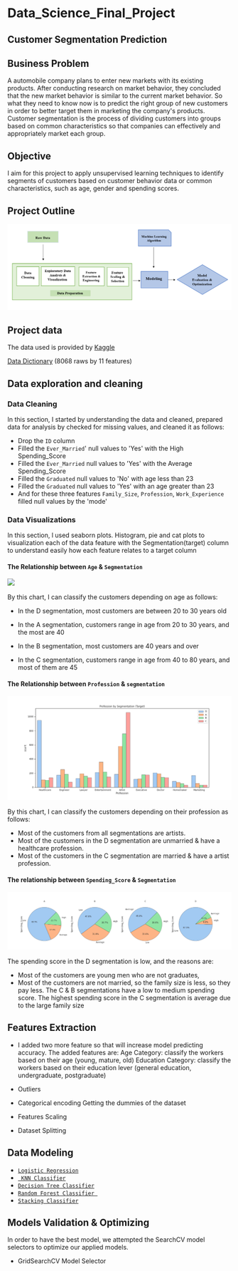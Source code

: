 # Data_Science_Final_Project

## Customer Segmentation Prediction


## Business Problem
A automobile company plans to enter new markets with its existing products. After conducting research on market behavior, they concluded that the new market behavior is similar to the current market behavior. So what they need to know now is to predict the right group of new customers in order to better target them in marketing the company's products.
Customer segmentation is the process of dividing customers into groups based on common characteristics so that companies can effectively and appropriately market each group.

## Objective
I aim for this project to apply unsupervised learning techniques to identify segments of customers based on customer behavior data or common characteristics, such as age, gender and spending scores.

## Project Outline
![Project_Outline](https://github.com/ebtisam12/Customer_Segmentation/blob/main/Project_Outline.PNG)

## Project data
The data used is provided by [Kaggle](https://www.kaggle.com/vetrirah/customer)

[Data Dictionary](https://github.com/ebtisam12/Customer_Segmentation/blob/main/%D8%A8%D9%84%D8%A7%20%D8%B9%D9%86%D9%88%D8%A7%D9%86.%20%E2%80%8BData%20Dictionary.pdf) (8068 raws by 11 features)

## Data exploration and cleaning
### Data Cleaning
In this section, I started by understanding the data and cleaned, prepared data for analysis by checked for missing values, and cleaned it as follows:
- Drop the `ID` column
- Filled the `Ever_Married`' null values to 'Yes' with the High Spending_Score
- Filled the `Ever_Married` null values to 'Yes' with the Average Spending_Score
- Filled the `Graduated` null values to 'No' with age less than 23
- Filled the `Graduated` null values to 'Yes' with an age greater than 23
- And for these three features `Family_Size`, `Profession`, `Work_Experience` filled null values by the 'mode' 

### Data Visualizations
In this section, l used seaborn plots. Histogram, pie and cat plots to visualization each of the data feature with the Segmentation(target)  column to understand easily how each feature relates to a target column 


#### The Relationship between `Age` & `Segmentation`

![](https://github.com/ebtisam12/Age_by_Segmentation/blob/main/Project_Outline.PNG)

By this chart, I can classify the customers depending on age as follows:

- In the D segmentation, most customers are between 20 to 30 years old

- In the A segmentation, customers range in age from 20 to 30 years, and the most are 40

- In the B segmentation, most customers are 40 years and over

- In the C segmentation, customers range in age from 40 to 80 years, and most of them are 45

#### The Relationship between `Profession` & `segmentation`

![](https://github.com/ebtisam12/Customer_Segmentation/blob/main/Visualization/Profession_by_Segmentation.png)

By this chart, I can classify the customers depending on their profession as follows:
- Most of the customers from all segmentations are artists.
- Most of the customers in the D segmentation are unmarried & have a healthcare profession.
- Most of the customers in the C segmentation are married & have a artist profession.

#### The relationship between `Spending_Score` & `Segmentation`

![](https://github.com/ebtisam12/Customer_Segmentation/blob/main/Visualization/Spending_Score3.png)

The spending score in the D segmentation is low, and the reasons are:
- Most of the customers are young men who are not graduates,
- Most of the customers are not married, so the family size is less, so they pay less.
The C & B segmentations have a low to medium spending score.
The highest spending score in the C segmentation is average due to the large family size

## Features Extraction
- I added two more feature so that will increase model predicting accuracy. The added features are:
Age Category: classify the workers based on their age (young, mature, old) 
Education Category: classify the workers based on their education lever (general education, undergraduate, postgraduate)

- Outliers


- Categorical encoding
Getting the dummies of the dataset

- Features Scaling
- Dataset Splitting 

## Data Modeling

- [`Logistic Regression`](https://scikit-learn.org/stable/modules/generated/sklearn.linear_model.LogisticRegression.html?)
- [` KNN Classifier`](https://scikit-learn.org/stable/modules/generated/sklearn.neighbors.KNeighborsClassifier.html?highlight=kneighbors#sklearn.neighbors.KNeighborsClassifier)
- [`Decision Tree Classifier`](https://scikit-learn.org/stable/modules/generated/sklearn.tree.DecisionTreeClassifier.html?highlight=decision%20tree%20classifier#sklearn.tree.DecisionTreeClassifier)
- [`Random Forest Classifier `](https://scikit-learn.org/stable/modules/generated/sklearn.ensemble.RandomForestClassifier.html?highlight=random%20forest%20classifier#sklearn.ensemble.RandomForestClassifier)
- [`Stacking Classifier`](https://scikit-learn.org/stable/modules/generated/sklearn.ensemble.StackingClassifier.html?highlight=stacking%20classifier#sklearn.ensemble.StackingClassifier)

## Models Validation & Optimizing
In order to have the best model, we attempted the SearchCV model selectors to optimize our applied models.
- GridSearchCV Model Selector

